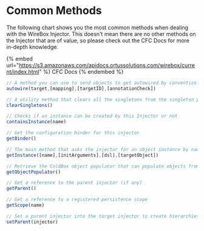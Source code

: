 # Common Methods

The following chart shows you the most common methods when dealing with the WireBox Injector. This doesn't mean there are no other methods on the Injector that are of value, so please check out the CFC Docs for more in-depth knowledge.

{% embed url="https://s3.amazonaws.com/apidocs.ortussolutions.com/wirebox/current/index.html" %}
CFC Docs
{% endembed %}

```javascript
// A method you can use to send objects to get autowired by convention or mapping lookups
autowire(target,[mapping],[targetID],[annotationCheck])

// A utility method that clears all the singletons from the singleton persistence scope. Great to do in development.
clearSingletons()

// Checks if an instance can be created by this Injector or not
containsInstance(name)

// Get the configuration binder for this injector
getBinder()

// The main method that asks the injector for an object instance by name or by autowire DSL string.
getInstance([name],[initArguments],[dsl],[targetObject])

// Retrieve the ColdBox object populator that can populate objects from JSON, XML, structures and much more.
getObjectPopulator()

// Get a reference to the parent injector (if any)
getParent()

// Get a reference to a registered persistence scope
getScope(name)

// Set a parent injector into the target injector to create hierarchies
setParent(injector)
```

